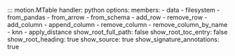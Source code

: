 ::: motion.MTable
    handler: python
    options:
        members:
            - data
            - filesystem
            - from_pandas
            - from_arrow
            - from_schema
            - add_row
            - remove_row
            - add_column
            - append_column
            - remove_column
            - remove_column_by_name
            - knn
            - apply_distance
        show_root_full_path: false
        show_root_toc_entry: false
        show_root_heading: true
        show_source: true
        show_signature_annotations: true